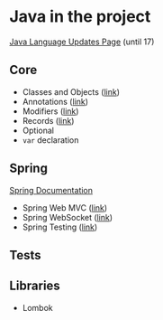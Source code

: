 # Java in the project

[Java Language Updates Page](https://docs.oracle.com/en/java/javase/17/language/java-language-changes.html) (until 17)

## Core

- Classes and Objects ([link](https://docs.oracle.com/javase/tutorial/java/javaOO/classes.html))
- Annotations ([link](https://docs.oracle.com/javase/8/docs/technotes/guides/language/annotations.html))
- Modifiers ([link](https://docs.oracle.com/javase/tutorial/java/javaOO/accesscontrol.html))
- Records ([link](https://docs.oracle.com/en/java/javase/14/language/records.html))
- Optional
- `var` declaration

## Spring

[Spring Documentation](https://docs.spring.io/spring-framework/docs/current/reference/html/)

- Spring Web MVC ([link](https://docs.spring.io/spring-framework/docs/current/reference/html/web.html#mvc))
- Spring WebSocket ([link](https://docs.spring.io/spring-framework/docs/current/reference/html/web.html#websocket))
- Spring Testing ([link](https://docs.spring.io/spring-framework/docs/current/reference/html/testing.html#testing))

## Tests

## Libraries

- Lombok